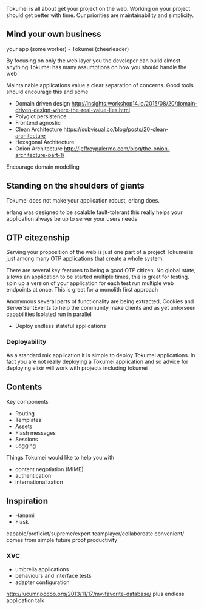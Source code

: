Tokumei is all about get your project on the web.
Working on your project should get better with time.
Our priorities are maintainability and simplicity.


## Mind your own business


your app (some worker) - Tokumei (cheerleader)

By focusing on only the web layer you the developer can build almost anything
Tokumei has many assumptions on how you should handle the web

Maintainable applications value a clear separation of concerns.
Good tools should encourage this and some

- Domain driven design http://insights.workshop14.io/2015/08/20/domain-driven-design-where-the-real-value-lies.html
- Polyglot persistence
- Frontend agnostic
- Clean Architecture https://subvisual.co/blog/posts/20-clean-architecture
- Hexagonal Architecture
- Onion Architecture http://jeffreypalermo.com/blog/the-onion-architecture-part-1/

Encourage domain modelling

## Standing on the shoulders of giants

Tokumei does not make your application robust, erlang does.

erlang was designed to be scalable fault-tolerant this really helps your application always be up to server your users needs

## OTP citezenship

Serving your proposition of the web is just one part of a project
Tokumei is just among many OTP applications that create a whole system.

There are several key features to being a good OTP citizen.
No global state, allows an application to be started multiple times, this is great for testing.
spin up a version of your application for each test
run multiple web endpoints at once. This is great for a monolith first approach

Anonymous several parts of functionality are being extracted, Cookies and ServerSentEvents to help the community make clients and as yet unforseen capabilities
Isolated run in parallel

- Deploy endless stateful applications

### Deployability
As a standard mix application it is simple to deploy Tokumei applications.
In fact you are not really deploying a Tokumei application and so advice for deploying elixir will work with projects including tokumei

## Contents

Key components
- Routing
- Templates
- Assets
- Flash messages
- Sessions
- Logging

Things Tokumei would like to help you with

- content negotiation (MIME)
- authentication
- internationalization


## Inspiration

- Hanami
- Flask




capable/proficiet/supreme/expert
teamplayer/collaboreate
convenient/ comes from simple
future proof productivity


### XVC
- umbrella applications
- behaviours and interface tests
- adapter configuration


http://lucumr.pocoo.org/2013/11/17/my-favorite-database/
plus endless application talk
